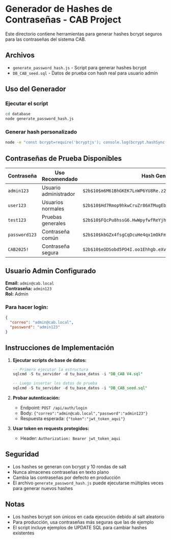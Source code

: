 # Generador de Hashes de Contraseñas - CAB Project

Este directorio contiene herramientas para generar hashes bcrypt seguros para las contraseñas del sistema CAB.

## Archivos

- `generate_password_hash.js` - Script para generar hashes bcrypt
- `DB_CAB_seed.sql` - Datos de prueba con hash real para usuario admin

## Uso del Generador

### Ejecutar el script
```bash
cd database
node generate_password_hash.js
```

### Generar hash personalizado
```bash
node -e "const bcrypt=require('bcryptjs'); console.log(bcrypt.hashSync('TU_CONTRASEÑA',10))"
```

## Contraseñas de Prueba Disponibles

| Contraseña | Uso Recomendado | Hash Generado |
|------------|-----------------|---------------|
| `admin123` | Usuario administrador | `$2b$10$m6M61BhGKEK7LnWP6YU8Re.z2vDyNBebwulE7D7zfiCb/1ButMKvK` |
| `user123` | Usuarios normales | `$2b$10$Hd7Rmop9hkwCruZr86ATMugEbyJM8WJd4lXFHdtaUQ64NN2.gRmFq` |
| `test123` | Pruebas generales | `$2b$10$FQcPu8hssG6.HwWpyfwfReYjhM.gQLZGXek3/MvgkWlwUlqx5OKAe` |
| `password123` | Contraseña común | `$2b$10$kbGZx4fsgCqDcuHe4qx1mOkFmYcHPk9R4M7NXj9jUpvPBH9JFmgqm` |
| `CAB2025!` | Contraseña segura | `$2b$10$eODSobd5PO4I.oo1Ehhgb.eXv3zDkANPQ6KUhEKXEam5I.uq.4tCy` |

## Usuario Admin Configurado

**Email:** `admin@cab.local`  
**Contraseña:** `admin123`  
**Rol:** Admin

### Para hacer login:
```json
{
  "correo": "admin@cab.local",
  "password": "admin123"
}
```

## Instrucciones de Implementación

1. **Ejecutar scripts de base de datos:**
   ```sql
   -- Primero ejecutar la estructura
   sqlcmd -S tu_servidor -d tu_base_datos -i "DB_CAB V4.sql"
   
   -- Luego insertar los datos de prueba
   sqlcmd -S tu_servidor -d tu_base_datos -i "DB_CAB_seed.sql"
   ```

2. **Probar autenticación:**
   - Endpoint: `POST /api/auth/login`
   - Body: `{"correo":"admin@cab.local","password":"admin123"}`
   - Respuesta esperada: `{"token":"jwt_token_aqui"}`

3. **Usar token en requests protegidos:**
   - Header: `Authorization: Bearer jwt_token_aqui`

## Seguridad

- Los hashes se generan con bcrypt y 10 rondas de salt
- Nunca almacenes contraseñas en texto plano
- Cambia las contraseñas por defecto en producción
- El archivo `generate_password_hash.js` puede ejecutarse múltiples veces para generar nuevos hashes

## Notas

- Los hashes bcrypt son únicos en cada ejecución debido al salt aleatorio
- Para producción, usa contraseñas más seguras que las de ejemplo
- El script incluye ejemplos de UPDATE SQL para cambiar hashes existentes